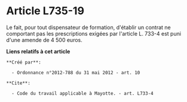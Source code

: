 # Article L735-19

Le fait, pour tout dispensateur de formation, d'établir un contrat ne comportant pas les prescriptions exigées par l'article
L. 733-4 est puni d'une amende de 4 500 euros.

**Liens relatifs à cet article**

	**Créé par**:

	  - Ordonnance n°2012-788 du 31 mai 2012 - art. 10

	**Cite**:

	  - Code du travail applicable à Mayotte. - art. L733-4
